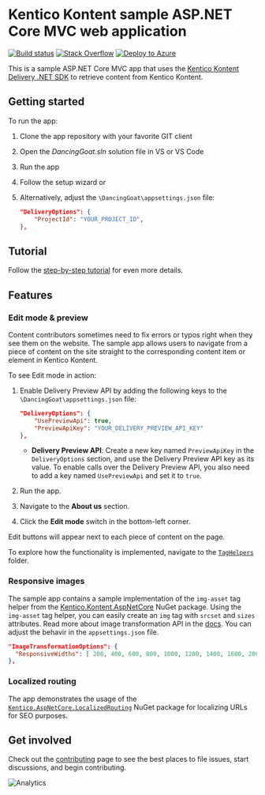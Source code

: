 # Kentico Kontent sample ASP.NET Core MVC web application
[![Build status](https://ci.appveyor.com/api/projects/status/3b9v2fl52v4aiptk/branch/master?svg=true)](https://ci.appveyor.com/project/kentico/kontent-sample-app-net/branch/master)
[![Stack Overflow](https://img.shields.io/badge/Stack%20Overflow-ASK%20NOW-FE7A16.svg?logo=stackoverflow&logoColor=white)](https://stackoverflow.com/tags/kentico-kontent)
[![Deploy to Azure](https://aka.ms/deploytoazurebutton)](https://azuredeploy.net/)

This is a sample ASP.NET Core MVC app that uses the [Kentico Kontent Delivery .NET SDK](https://github.com/Kentico/kontent-delivery-sdk-net) to retrieve content from Kentico Kontent.


## Getting started

To run the app:
1. Clone the app repository with your favorite GIT client
1. Open the _DancingGoat.sln_ solution file in VS or VS Code
1. Run the app
1. Follow the setup wizard or
1. Alternatively, adjust the `\DancingGoat\appsettings.json` file:

    ```json
	"DeliveryOptions": {
		"ProjectId": "YOUR_PROJECT_ID",
	},
    ```

## Tutorial
Follow the [step-by-step tutorial](https://docs.kontent.ai/tutorials/develop-apps/get-started/run-sample-app?tech=dotnet) for even more details.

## Features

### Edit mode & preview

Content contributors sometimes need to fix errors or typos right when they see them on the website. The sample app allows users to navigate from a piece of content on the site straight to the corresponding content item or element in Kentico Kontent. 

To see Edit mode in action:

1. Enable Delivery Preview API by adding the following keys to the `\DancingGoat\appsettings.json` file:

    ```json
	"DeliveryOptions": {
		"UsePreviewApi": true,
		"PreviewApiKey": "YOUR_DELIVERY_PREVIEW_API_KEY"
	},
    ```
	* **Delivery Preview API**: Create a new key named `PreviewApiKey` in the `DeliveryOptions` section, and use the Delivery Preview API key as its value. To enable calls over the Delivery Preview API, you also need to add a key named `UsePreviewApi` and set it to `true`.
2. Run the app.
3. Navigate to the **About us** section.
4. Click the **Edit mode** switch in the bottom-left corner.

Edit buttons will appear next to each piece of content on the page.

To explore how the functionality is implemented, navigate to the [`TagHelpers`](https://github.com/Kentico/kontent-sample-app-net/tree/master/DancingGoat/TagHelpers) folder.

### Responsive images

The sample app contains a sample implementation of the `img-asset` tag helper from the [Kentico.Kontent.AspNetCore](https://www.nuget.org/packages/Kentico.Kontent.AspNetCore) NuGet package. Using the `img-asset` tag helper, you can easily create an `img` tag with `srcset` and `sizes` attributes. Read more about image transformation API in the [docs](https://docs.kontent.ai/reference/image-transformation).
You can adjust the behavir in the `appsettings.json` file.

```json
"ImageTransformationOptions": {
  "ResponsiveWidths": [ 200, 400, 600, 800, 1000, 1200, 1400, 1600, 2000, 4000 ]
},
```

### Localized routing
The app demonstrates the usage of the [`Kentico.AspNetCore.LocalizedRouting`](https://www.nuget.org/packages/Kentico.AspNetCore.LocalizedRouting) NuGet package for localizing URLs for SEO purposes.

## Get involved

Check out the [contributing](CONTRIBUTING.md) page to see the best places to file issues, start discussions, and begin contributing.

![Analytics](https://kentico-ga-beacon.azurewebsites.net/api/UA-69014260-4/Kentico/kontent-sample-app-net?pixel)
